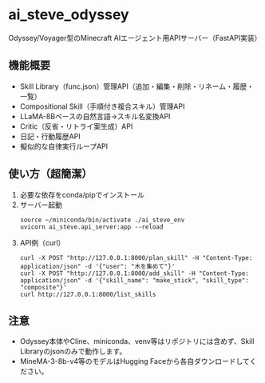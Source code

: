 # ai_steve_odyssey

Odyssey/Voyager型のMinecraft AIエージェント用APIサーバー（FastAPI実装）

## 機能概要
- Skill Library（func.json）管理API（追加・編集・削除・リネーム・履歴・一覧）
- Compositional Skill（手順付き複合スキル）管理API
- LLaMA-8Bベースの自然言語→スキル名変換API
- Critic（反省・リトライ案生成）API
- 日記・行動履歴API
- 擬似的な自律実行ループAPI

## 使い方（超簡潔）
1. 必要な依存をconda/pipでインストール
2. サーバー起動
   ```
   source ~/miniconda/bin/activate ./ai_steve_env
   uvicorn ai_steve.api_server:app --reload
   ```
3. API例（curl）
   ```
   curl -X POST "http://127.0.0.1:8000/plan_skill" -H "Content-Type: application/json" -d '{"user": "木を集めて"}'
   curl -X POST "http://127.0.0.1:8000/add_skill" -H "Content-Type: application/json" -d '{"skill_name": "make_stick", "skill_type": "composite"}'
   curl http://127.0.0.1:8000/list_skills
   ```

## 注意
- Odyssey本体やCline、miniconda、venv等はリポジトリには含めず、Skill Libraryのjsonのみで動作します。
- MineMA-3-8b-v4等のモデルはHugging Faceから各自ダウンロードしてください。
